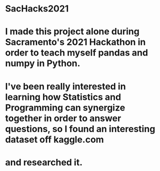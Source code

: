 # SacHacks2021
# I made this project alone during Sacramento's 2021 Hackathon in order to teach myself pandas and numpy in Python. 
# I've been really interested in learning how Statistics and Programming can synergize together in order to answer questions, so I found an interesting dataset off kaggle.com
# and researched it.
